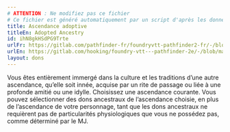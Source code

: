 ```yaml
---
# ATTENTION : Ne modifiez pas ce fichier
# Ce fichier est généré automatiquement par un script d'après les données du module Foundry VTT officiel et de sa traduction
title: Ascendance adoptive
titleEn: Adopted Ancestry
id: ihN8gkHSdPG9Trte
urlFr: https://gitlab.com/pathfinder-fr/foundryvtt-pathfinder2-fr/-/blob/master/data/feats/ihN8gkHSdPG9Trte.htm
urlEn: https://gitlab.com/hooking/foundry-vtt---pathfinder-2e/-/blob/master/packs/data/feats.db/adopted-ancestry.json
layout: dons
---
```

Vous êtes entièrement immergé dans la culture et les traditions d’une autre ascendance, qu’elle soit innée, acquise par un rite de passage ou liée à une profonde amitié ou une idylle. Choisissez une ascendance courante. Vous pouvez sélectionner des dons ancestraux de l’ascendance choisie, en plus de l’ascendance de votre personnage, tant que les dons ancestraux ne requièrent pas de particularités physiologiques que vous ne possédez pas, comme déterminé par le MJ.
